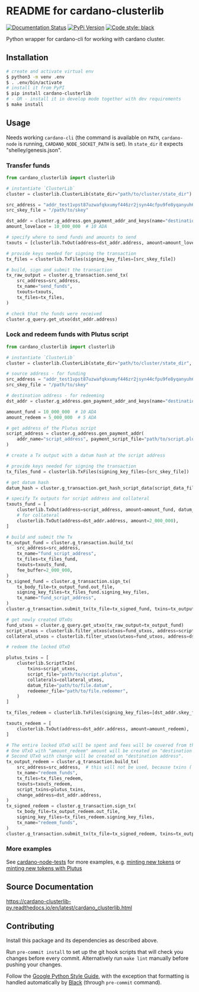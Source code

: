 # README for cardano-clusterlib

[![Documentation Status](https://readthedocs.org/projects/cardano-clusterlib-py/badge/?version=latest)](https://cardano-clusterlib-py.readthedocs.io/en/latest/?badge=latest)
[![PyPi Version](https://img.shields.io/pypi/v/cardano-clusterlib.svg)](https://pypi.org/project/cardano-clusterlib/)
[![Code style: black](https://img.shields.io/badge/code%20style-black-000000.svg)](https://github.com/ambv/black)

Python wrapper for cardano-cli for working with cardano cluster.

## Installation

```sh
# create and activate virtual env
$ python3 -m venv .env
$ . .env/bin/activate
# install it from PyPI
$ pip install cardano-clusterlib
# - OR - install it in develop mode together with dev requirements
$ make install
```

## Usage

Needs working `cardano-cli` (the command is available on `PATH`, `cardano-node` is running, `CARDANO_NODE_SOCKET_PATH` is set). In `state_dir` it expects "shelley/genesis.json".

### Transfer funds

```python
from cardano_clusterlib import clusterlib

# instantiate `ClusterLib`
cluster = clusterlib.ClusterLib(state_dir="path/to/cluster/state_dir")

src_address = "addr_test1vpst87uzwafqkxumyf446zr2jsyn44cfpu9fe8yqanyuh6glj2hkl"
src_skey_file = "/path/to/skey"

dst_addr = cluster.g_address.gen_payment_addr_and_keys(name="destination_address")
amount_lovelace = 10_000_000  # 10 ADA

# specify where to send funds and amounts to send
txouts = [clusterlib.TxOut(address=dst_addr.address, amount=amount_lovelace)]

# provide keys needed for signing the transaction
tx_files = clusterlib.TxFiles(signing_key_files=[src_skey_file])

# build, sign and submit the transaction
tx_raw_output = cluster.g_transaction.send_tx(
    src_address=src_address,
    tx_name="send_funds",
    txouts=txouts,
    tx_files=tx_files,
)

# check that the funds were received
cluster.g_query.get_utxo(dst_addr.address)
```

### Lock and redeem funds with Plutus script

```python
from cardano_clusterlib import clusterlib

# instantiate `ClusterLib`
cluster = clusterlib.ClusterLib(state_dir="path/to/cluster/state_dir", tx_era="babbage")

# source address - for funding
src_address = "addr_test1vpst87uzwafqkxumyf446zr2jsyn44cfpu9fe8yqanyuh6glj2hkl"
src_skey_file = "/path/to/skey"

# destination address - for redeeming
dst_addr = cluster.g_address.gen_payment_addr_and_keys(name="destination_address")

amount_fund = 10_000_000  # 10 ADA
amount_redeem = 5_000_000  # 5 ADA

# get address of the Plutus script
script_address = cluster.g_address.gen_payment_addr(
    addr_name="script_address", payment_script_file="path/to/script.plutus"
)

# create a Tx output with a datum hash at the script address

# provide keys needed for signing the transaction
tx_files_fund = clusterlib.TxFiles(signing_key_files=[src_skey_file])

# get datum hash
datum_hash = cluster.g_transaction.get_hash_script_data(script_data_file="path/to/file.datum")

# specify Tx outputs for script address and collateral
txouts_fund = [
    clusterlib.TxOut(address=script_address, amount=amount_fund, datum_hash=datum_hash),
    # for collateral
    clusterlib.TxOut(address=dst_addr.address, amount=2_000_000),
]

# build and submit the Tx
tx_output_fund = cluster.g_transaction.build_tx(
    src_address=src_address,
    tx_name="fund_script_address",
    tx_files=tx_files_fund,
    txouts=txouts_fund,
    fee_buffer=2_000_000,
)
tx_signed_fund = cluster.g_transaction.sign_tx(
    tx_body_file=tx_output_fund.out_file,
    signing_key_files=tx_files_fund.signing_key_files,
    tx_name="fund_script_address",
)
cluster.g_transaction.submit_tx(tx_file=tx_signed_fund, txins=tx_output_fund.txins)

# get newly created UTxOs
fund_utxos = cluster.g_query.get_utxo(tx_raw_output=tx_output_fund)
script_utxos = clusterlib.filter_utxos(utxos=fund_utxos, address=script_address)
collateral_utxos = clusterlib.filter_utxos(utxos=fund_utxos, address=dst_addr.address)

# redeem the locked UTxO

plutus_txins = [
    clusterlib.ScriptTxIn(
        txins=script_utxos,
        script_file="path/to/script.plutus",
        collaterals=collateral_utxos,
        datum_file="path/to/file.datum",
        redeemer_file="path/to/file.redeemer",
    )
]

tx_files_redeem = clusterlib.TxFiles(signing_key_files=[dst_addr.skey_file])

txouts_redeem = [
    clusterlib.TxOut(address=dst_addr.address, amount=amount_redeem),
]

# The entire locked UTxO will be spent and fees will be covered from the locked UTxO.
# One UTxO with "amount_redeem" amount will be created on "destination address".
# Second UTxO with change will be created on "destination address".
tx_output_redeem = cluster.g_transaction.build_tx(
    src_address=src_address,  # this will not be used, because txins (`script_txins`) are specified explicitly
    tx_name="redeem_funds",
    tx_files=tx_files_redeem,
    txouts=txouts_redeem,
    script_txins=plutus_txins,
    change_address=dst_addr.address,
)
tx_signed_redeem = cluster.g_transaction.sign_tx(
    tx_body_file=tx_output_redeem.out_file,
    signing_key_files=tx_files_redeem.signing_key_files,
    tx_name="redeem_funds",
)
cluster.g_transaction.submit_tx(tx_file=tx_signed_redeem, txins=tx_output_fund.txins)
```

### More examples

See [cardano-node-tests](https://github.com/input-output-hk/cardano-node-tests) for more examples, e.g. [minting new tokens](https://github.com/input-output-hk/cardano-node-tests/blob/90aa4a2e9fe4019a89e6f4cdec7cb092732e6f2a/cardano_node_tests/utils/clusterlib_utils.py#L567-L602) or [minting new tokens with Plutus](https://github.com/input-output-hk/cardano-node-tests/blob/d688a9bcf00a30f9881c52aab9311dd1a0cb3077/cardano_node_tests/tests/test_plutus_mint_build.py#L173-L217)


## Source Documentation

<https://cardano-clusterlib-py.readthedocs.io/en/latest/cardano_clusterlib.html>


## Contributing

Install this package and its dependencies as described above.

Run `pre-commit install` to set up the git hook scripts that will check you changes before every commit. Alternatively run `make lint` manually before pushing your changes.

Follow the [Google Python Style Guide](https://google.github.io/styleguide/pyguide.html), with the exception that formatting is handled automatically by [Black](https://github.com/psf/black) (through `pre-commit` command).
